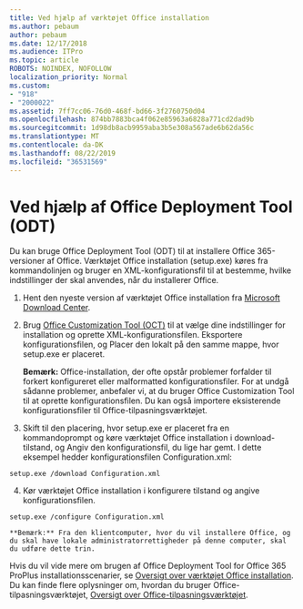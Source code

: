 ```yaml
---
title: Ved hjælp af værktøjet Office installation
ms.author: pebaum
author: pebaum
ms.date: 12/17/2018
ms.audience: ITPro
ms.topic: article
ROBOTS: NOINDEX, NOFOLLOW
localization_priority: Normal
ms.custom:
- "918"
- "2000022"
ms.assetid: 7ff7cc06-76d0-468f-bd66-3f2760750d04
ms.openlocfilehash: 874bb7883bca4f062e85963a6828a771cd2dad9b
ms.sourcegitcommit: 1d98db8acb9959aba3b5e308a567ade6b62da56c
ms.translationtype: MT
ms.contentlocale: da-DK
ms.lasthandoff: 08/22/2019
ms.locfileid: "36531569"
---
```

# <a name="using-the-office-deployment-tool-odt"></a>Ved hjælp af Office Deployment Tool (ODT)

Du kan bruge Office Deployment Tool (ODT) til at installere Office 365-versioner af Office. Værktøjet Office installation (setup.exe) køres fra kommandolinjen og bruger en XML-konfigurationsfil til at bestemme, hvilke indstillinger der skal anvendes, når du installerer Office.
  
1. Hent den nyeste version af værktøjet Office installation fra [Microsoft Download Center](http://go.microsoft.com/fwlink/p/?LinkID=626065).

2. Brug [Office Customization Tool (OCT)](https://config.office.com) til at vælge dine indstillinger for installation og oprette XML-konfigurationsfilen. Eksportere konfigurationsfilen, og Placer den lokalt på den samme mappe, hvor setup.exe er placeret.

    **Bemærk:** Office-installation, der ofte opstår problemer forfalder til forkert konfigureret eller malformatted konfigurationsfiler. For at undgå sådanne problemer, anbefaler vi, at du bruger Office Customization Tool til at oprette konfigurationsfilen. Du kan også importere eksisterende konfigurationsfiler til Office-tilpasningsværktøjet.

3. Skift til den placering, hvor setup.exe er placeret fra en kommandoprompt og køre værktøjet Office installation i download-tilstand, og Angiv den konfigurationsfil, du lige har gemt. I dette eksempel hedder konfigurationsfilen Configuration.xml:
    
  ```
  setup.exe /download Configuration.xml  
  ```

4. Kør værktøjet Office installation i konfigurere tilstand og angive konfigurationsfilen.
    
  ```
  setup.exe /configure Configuration.xml
  ```

    **Bemærk:** Fra den klientcomputer, hvor du vil installere Office, og du skal have lokale administratorrettigheder på denne computer, skal du udføre dette trin.

Hvis du vil vide mere om brugen af Office Deployment Tool for Office 365 ProPlus installationsscenarier, se [Oversigt over værktøjet Office installation](https://docs.microsoft.com/deployoffice/overview-of-the-office-2016-deployment-tool). Du kan finde flere oplysninger om, hvordan du bruger Office-tilpasningsværktøjet, [Oversigt over Office-tilpasningsværktøjet](https://docs.microsoft.com/DeployOffice/overview-of-the-office-customization-tool-for-click-to-run).

